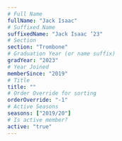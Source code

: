 ```yaml
---
# Full Name
fullName: "Jack Isaac"
# Suffixed Name
suffixedName: "Jack Isaac ’23"
# Section
section: "Trombone"
# Graduation Year (or name suffix)
gradYear: "2023"
# Year Joined
memberSince: "2019"
# Title
title: ""
# Order Override for sorting
orderOverride: "-1"
# Active Seasons
seasons: ["2019/20"]
# Is active member?
active: "true"
---
```


